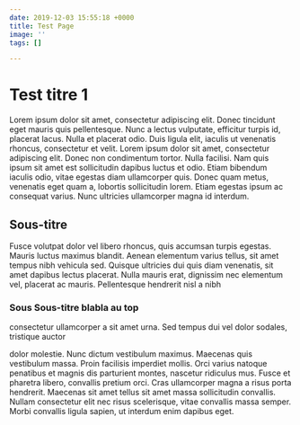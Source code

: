```yaml
---
date: 2019-12-03 15:55:18 +0000
title: Test Page
image: ''
tags: []

---
```

# Test titre 1

Lorem ipsum dolor sit amet, consectetur adipiscing elit. Donec tincidunt eget mauris quis pellentesque. Nunc a lectus vulputate, efficitur turpis id, placerat lacus. Nulla et placerat odio. Duis ligula elit, iaculis ut venenatis rhoncus, consectetur et velit. Lorem ipsum dolor sit amet, consectetur adipiscing elit. Donec non condimentum tortor. Nulla facilisi. Nam quis ipsum sit amet est sollicitudin dapibus luctus et odio. Etiam bibendum iaculis odio, vitae egestas diam ullamcorper quis. Donec quam metus, venenatis eget quam a, lobortis sollicitudin lorem. Etiam egestas ipsum ac consequat varius. Nunc ultricies ullamcorper magna id interdum.

## Sous-titre

Fusce volutpat dolor vel libero rhoncus, quis accumsan turpis egestas. Mauris luctus maximus blandit. Aenean elementum varius tellus, sit amet tempus nibh vehicula sed. Quisque ultricies dui quis diam venenatis, sit amet dapibus lectus placerat. Nulla mauris erat, dignissim nec elementum vel, placerat ac mauris. Pellentesque hendrerit nisl a nibh 

### Sous Sous-titre blabla au top

consectetur ullamcorper a sit amet urna. Sed tempus dui vel dolor sodales, tristique auctor 

dolor molestie. Nunc dictum vestibulum maximus. Maecenas quis vestibulum massa. Proin facilisis imperdiet mollis. Orci varius natoque penatibus et magnis dis parturient montes, nascetur ridiculus mus. Fusce et pharetra libero, convallis pretium orci. Cras ullamcorper magna a risus porta hendrerit. Maecenas sit amet tellus sit amet massa sollicitudin convallis. Nullam consectetur elit nec risus scelerisque, vitae convallis massa semper. Morbi convallis ligula sapien, ut interdum enim dapibus eget.